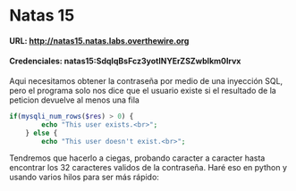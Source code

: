 # Natas 15

#### URL: http://natas15.natas.labs.overthewire.org
#### Credenciales: natas15:SdqIqBsFcz3yotlNYErZSZwblkm0lrvx

Aqui necesitamos obtener la contraseña por medio de una inyección SQL, pero el programa solo nos dice que el usuario existe si el resultado de la peticion devuelve al menos una fila

``` php
if(mysqli_num_rows($res) > 0) {
        echo "This user exists.<br>";
    } else {
        echo "This user doesn't exist.<br>";
```

Tendremos que hacerlo a ciegas, probando caracter a caracter hasta encontrar los 32 caracteres validos de la contraseña. Haré eso en python y usando varios hilos para ser más rápido:

